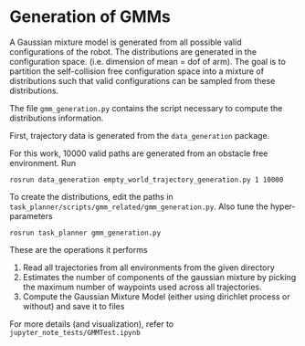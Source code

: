 # Generation of GMMs

A Gaussian mixture model is generated from all possible valid configurations of the robot. The distributions are generated in the configuration space. (i.e. dimension of mean = dof of arm). The goal is to partition the self-collision free configuration space into a mixture of distributions such that valid configurations can be sampled from these distributions. 

The file `gmm_generation.py` contains the script necessary to compute the distributions information.

First, trajectory data is generated from the `data_generation` package.

For this work, 10000 valid paths are generated from an obstacle free environment. Run 
```
rosrun data_generation empty_world_trajectory_generation.py 1 10000
```

To create the distributions, edit the paths in `task_planner/scripts/gmm_related/gmm_generation.py`.
Also tune the hyper-parameters

```
rosrun task_planner gmm_generation.py
```

These are the operations it performs
1. Read all trajectories from all environments from the given directory
2. Estimates the number of components of the gaussian mixture by picking the maximum number of waypoints used across all trajectories.
3. Compute the Gaussian Mixture Model (either using dirichlet process or without) and save it to files

For more details (and visualization), refer to `jupyter_note_tests/GMMTest.ipynb`
